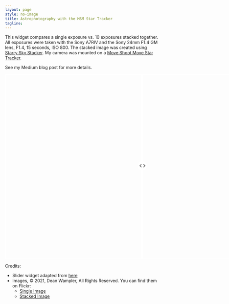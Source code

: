 ```yaml
---
layout: page
style: no-image
title: Astrophotography with the MSM Star Tracker
tagline:
---
```


<script src='https://cdnjs.cloudflare.com/ajax/libs/jquery/3.5.1/jquery.min.js'></script>

<style>
*, *:before, *:after {
  box-sizing: inherit;
}
.msm1-slider-container {
  position: relative;
  width: 900px;
  height: 600px;
  border: 2px solid white;
  opacity: 1.0;
}
.msm1-slider-container .img {
  position: absolute;
  top: 0;
  left: 0;
  width: 100%;
  height: 100%;
  background-size: 900px 100%;
}
.msm1-slider-container .background-img {
  background-image: url("https://deanwampler.github.io/assets/images/MilkyWayStacked.jpg");
}
.msm1-slider-container .foreground-img {
  background-image: url("https://deanwampler.github.io/assets/images/MilkyWayOneImage.jpg");
  width: 50%;
}
.msm1-slider-container .slider {
  position: absolute;
  -webkit-appearance: none;
  appearance: none;
  width: 100%;
  height: 100%;
  background: rgba(242, 242, 242, 0.0);
  outline: none;
  margin: 0;
  transition: all 0.2s;
  display: flex;
  justify-content: center;
  align-items: center;
}
.msm1-slider-container .slider:hover {
  background: rgba(242, 242, 242, 0.0);
}
.msm1-slider-container .slider::-webkit-slider-thumb {
  -webkit-appearance: none;
  appearance: none;
  width: 6px;
  height: 600px;
  background: white;
  cursor: pointer;
}
.msm1-slider-container .slider::-moz-range-thumb {
  width: 6px;
  height: 600px;
  background: white;
  cursor: pointer;
}
.msm1-slider-container .slider-button {
  pointer-events: none;
  position: absolute;
  width: 30px;
  height: 30px;
  border-radius: 50%;
  background-color: white;
  left: calc(50% - 18px);
  top: calc(50% - 18px);
  display: flex;
  justify-content: center;
  align-items: center;
}
.msm1-slider-container .slider-button:after {
  content: "";
  padding: 3px;
  display: inline-block;
  border: solid #5D5D5D;
  border-width: 0 2px 2px 0;
  transform: rotate(-45deg);
}
.msm1-slider-container .slider-button:before {
  content: "";
  padding: 3px;
  display: inline-block;
  border: solid #5D5D5D;
  border-width: 0 2px 2px 0;
  transform: rotate(135deg);
}
</style>

This widget compares a single exposure vs. 10 exposures stacked together. All exposures were taken with the Sony A7RIV and the Sony 24mm F1.4 GM lens, F1.4, 15 seconds, ISO 800. The stacked image was created using [Starry Sky Stacker](https://sites.google.com/site/starryskystacker/home). My camera was mounted on a [Move Shoot Move Star Tracker](https://www.moveshootmove.com/collections/sifo-rotator/products/sifo-rotator-for-star-tracking-time-lapse-panorama-photography).

See my Medium blog post for more details.

<div class='msm1-slider-container opaque'>
  <div class='img background-img'></div>
  <div class='img foreground-img'></div>
  <input type="range" min="1" max="100" value="50" class="slider" name='slider' id="slider">
  <div class='slider-button'></div>

  <script id="rendered-js" >
    $("#slider").on("input change", (e)=>{
      const sliderPos = e.target.value;
      // Update the width of the foreground image
      $('.foreground-img').css('width', `${sliderPos}%`)
      // Update the position of the slider button
      $('.slider-button').css('left', `calc(${sliderPos}% - 18px)`)
    });
  </script>
</div>

Credits:

* Slider widget adapted from [here](https://levelup.gitconnected.com/how-to-create-a-before-after-image-slider-with-css-and-js-a609d9ba77bf)
* Images, &copy; 2021, Dean Wampler, All Rights Reserved. You can find them on Flickr:
    - [Single Image](https://www.flickr.com/photos/deanwampler/51350918396/in/album-72157719618117355/)
    - [Stacked Image](https://www.flickr.com/photos/deanwampler/51351936525/in/album-72157719618117355/)
    

  
